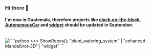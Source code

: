 ### Hi there 👋
#### I'm now in Guatemala, therefore projects like [clock-on-the-block](https://github.com/felop/clock-on-the-block), [AutonomousCar](https://github.com/felop/AutonomousCar) and [widget](https://github.com/felop/widget) should be updated in September.
<br/>

<img align="left" src="https://github-readme-stats.vercel.app/api/top-langs/?username=felop&layout=compact&hide=javascript&theme=github_dark"/>
```python
>>> ShowRepos();
"plant_watering_system" | "enhanced-Mandelbrot-3D" | "widget"
```
